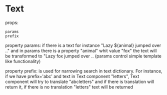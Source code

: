 # Text

props:

    params
    prefix

property params: if there is a text for instance "Lazy ${animal} jumped over .."
and in params there is a property "animal" whit value "fox" the text will be
transformed to "Lazy fox jumped over .. (params control simple template
like functionality)

property prefix: is used for narrowing search in text dictionary. For instance,
if we have prefix='abc' and text in Text component "letters", Text component
will try to translate "abcletters" and if there is translation will return it,
if there is no translation "letters" text will be returned